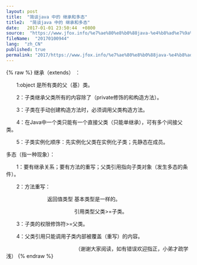 ```yaml
---
layout: post
title:  "简谈java 中的 继承和多态"
title2:  "简谈java 中的 继承和多态"
date:   2017-01-01 23:50:44  +0800
source:  "https://www.jfox.info/%e7%ae%80%e8%b0%88java-%e4%b8%ad%e7%9a%84-%e7%bb%a7%e6%89%bf%e5%92%8c%e5%a4%9a%e6%80%81.html"
fileName:  "20170100944"
lang:  "zh_CN"
published: true
permalink: "2017/https://www.jfox.info/%e7%ae%80%e8%b0%88java-%e4%b8%ad%e7%9a%84-%e7%bb%a7%e6%89%bf%e5%92%8c%e5%a4%9a%e6%80%81.html"
---
```

{% raw %}
继承（extends） ：

　　1:object 是所有类的父（基）类。

　　2：子类继承父类所有的内容除了（private修饰的和构造方法）。

　　3：子类在手动创建构造方法时，必须调用父类构造方法。

　　4：在Java中一个类只能有一个直接父类（只能单继承），可有多个间接父类。

　　5：子类实例化顺序：先实例化父类在实例化子类；先静态在成员。

多态（指一种现象）：

　　1：要有继承关系；要有方法的重写；父类引用指向子类对象（发生多态的条件）。

　　2：方法重写：

　　　　　　　　返回值类型 基本类型是一样的。

　　　　　　　　　　　　　 引用类型父类>=子类。

　　3：子类的权限修饰符>=父类。

　　4：父类引用只能调用子类内部被覆盖（重写）的内容。

　　　　　　　　　　　　　　（谢谢大家阅读，如有错误欢迎指正，小弟才疏学浅）
{% endraw %}